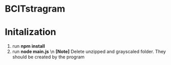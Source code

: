 # BCITstragram
# Initalization
1. run **npm install**
2. run **node main.js** \n
**[Note]** Delete unzipped and grayscaled folder. They should be created by the program

